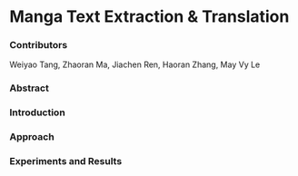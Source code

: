 # Manga Text Extraction & Translation

### Contributors

Weiyao Tang, Zhaoran Ma, Jiachen Ren, Haoran Zhang, May Vy Le

### Abstract

[//]: # "abstract.md"

### Introduction

[//]: # "introduction.md"

### Approach

[//]: # "approach.md"

### Experiments and Results

[//]: # "experiments_and_results.md"

